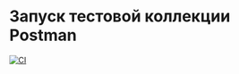 # Запуск тестовой коллекции Postman

[![CI](https://github.com/Shevtma/test_postman_hw13/actions/workflows/blank.yml/badge.svg?branch=main)](https://github.com/Shevtma/test_postman_hw13/actions/workflows/blank.yml)
